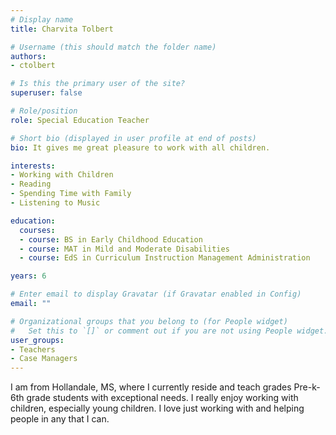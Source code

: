 ```yaml
---
# Display name
title: Charvita Tolbert

# Username (this should match the folder name)
authors:
- ctolbert

# Is this the primary user of the site?
superuser: false

# Role/position
role: Special Education Teacher

# Short bio (displayed in user profile at end of posts)
bio: It gives me great pleasure to work with all children.

interests:
- Working with Children
- Reading
- Spending Time with Family
- Listening to Music

education:
  courses:
  - course: BS in Early Childhood Education
  - course: MAT in Mild and Moderate Disabilities
  - course: EdS in Curriculum Instruction Management Administration

years: 6

# Enter email to display Gravatar (if Gravatar enabled in Config)
email: ""

# Organizational groups that you belong to (for People widget)
#   Set this to `[]` or comment out if you are not using People widget.
user_groups:
- Teachers
- Case Managers
---
```


I am from Hollandale, MS, where I currently reside and teach grades Pre-k- 6th grade students with exceptional needs. I really enjoy working with children, especially young children. I love just working with and helping people in any that I can.
